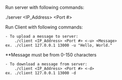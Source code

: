 Run server with following commands:

./server <IP_Address> <Port #>

Run Client with following commands:

	- To upload a message to server:
		./client <IP_Address> <Port #> <-u> <Message>
	ex. ./client 127.0.0.1 13000 -u "Hello, World."
**Message must be from 0-150 characters

	- To download a message from server:
		./client <IP_Address> <Port #> <-d>
	ex. ./client 127.0.0.1 13000 -d
